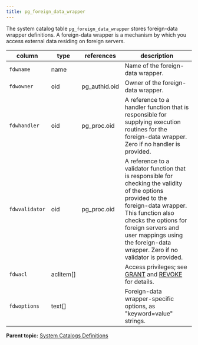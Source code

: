 ```yaml
---
title: pg_foreign_data_wrapper 
---
```


The system catalog table `pg_foreign_data_wrapper` stores foreign-data wrapper definitions. A foreign-data wrapper is a mechanism by which you access external data residing on foreign servers.

|column|type|references|description|
|------|----|----------|-----------|
|`fdwname`|name| |Name of the foreign-data wrapper.|
|`fdwowner`|oid|pg\_authid.oid|Owner of the foreign-data wrapper.|
|`fdwhandler`|oid|pg\_proc.oid|A reference to a handler function that is responsible for supplying execution routines for the foreign-data wrapper. Zero if no handler is provided.|
|`fdwvalidator`|oid|pg\_proc.oid|A reference to a validator function that is responsible for checking the validity of the options provided to the foreign-data wrapper. This function also checks the options for foreign servers and user mappings using the foreign-data wrapper. Zero if no validator is provided.|
|`fdwacl`|aclitem\[\]| |Access privileges; see [GRANT](../sql_commands/GRANT.html) and [REVOKE](../sql_commands/REVOKE.html) for details.|
|`fdwoptions`|text\[\]| |Foreign-data wrapper-specific options, as "keyword=value" strings.|

**Parent topic:** [System Catalogs Definitions](../system_catalogs/catalog_ref-html.html)


